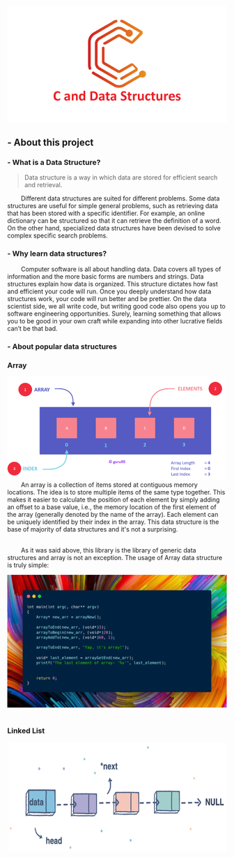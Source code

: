 ![](https://github.com/StarKerrr/CCollections/blob/master/res/c-and-data-structures.png)

## - About this project

### - What is a Data Structure?
> Data structure is a way in which data are stored for efficient search and retrieval.

&nbsp; &nbsp; &nbsp; &nbsp; Different data structures are suited for different problems. Some data structures are useful for simple general problems, such as retrieving data that has been stored with a specific identifier. For example, an online dictionary can be structured so that it can retrieve the definition of a word. On the other hand, specialized data structures have been devised to solve complex specific search problems.                                               

### - Why learn data structures?
&nbsp; &nbsp; &nbsp; &nbsp; Computer software is all about handling data. Data covers all types of information and the more basic forms are numbers and strings. Data structures explain how data is organized. This structure dictates how fast and efficient your code will run. Once you deeply understand how data structures work, your code will run better and be prettier. On the data scientist side, we all write code, but writing good code also opens you up to software engineering opportunities. Surely, learning something that allows you to be good in your own craft while expanding into other lucrative fields can’t be that bad.     

### - About popular data structures

<h3>Array</h3>

<img src="https://github.com/StarKerrr/CCollections/blob/master/res/array-diargam.png" width="500px">
&nbsp; &nbsp; &nbsp; &nbsp; An array is a collection of items stored at contiguous memory locations. The idea is to store multiple items of the same type together. This makes it easier to calculate the position of each element by simply adding an offset to a base value, i.e., the memory location of the first element of the array (generally denoted by the name of the array). Each element can be uniquely identified by their index in the array. This data structure is the base of majority of data structures and it's not a surprising.
</br></br>

&nbsp; &nbsp; &nbsp; &nbsp; As it was said above, this library is the library of generic data structures and array is not an exception. The usage of Array data structure is truly simple:
</br>

![](https://github.com/StarKerrr/CCollections/blob/master/res/ArrayUsage.png)
</br></br>

<h3>Linked List</h3>

<img src="https://github.com/StarKerrr/CCollections/blob/master/res/linked-list.svg" align="right" width="500px" height="250px">

